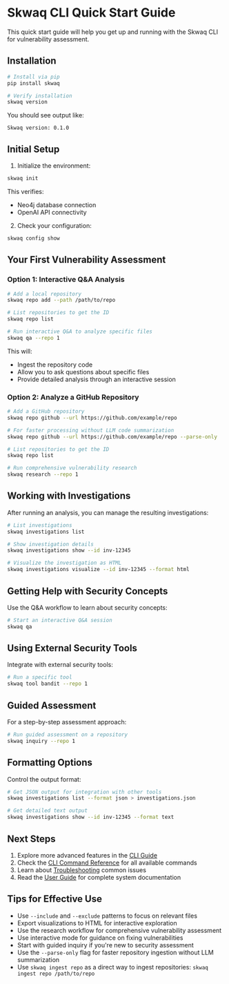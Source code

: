 # Skwaq CLI Quick Start Guide

This quick start guide will help you get up and running with the Skwaq CLI for vulnerability assessment.

## Installation

```bash
# Install via pip
pip install skwaq

# Verify installation
skwaq version
```

You should see output like:
```
Skwaq version: 0.1.0
```

## Initial Setup

1. Initialize the environment:

```bash
skwaq init
```

This verifies:
- Neo4j database connection
- OpenAI API connectivity

2. Check your configuration:

```bash
skwaq config show
```

## Your First Vulnerability Assessment

### Option 1: Interactive Q&A Analysis

```bash
# Add a local repository
skwaq repo add --path /path/to/repo

# List repositories to get the ID
skwaq repo list

# Run interactive Q&A to analyze specific files
skwaq qa --repo 1
```

This will:
- Ingest the repository code
- Allow you to ask questions about specific files
- Provide detailed analysis through an interactive session

### Option 2: Analyze a GitHub Repository

```bash
# Add a GitHub repository
skwaq repo github --url https://github.com/example/repo

# For faster processing without LLM code summarization
skwaq repo github --url https://github.com/example/repo --parse-only

# List repositories to get the ID
skwaq repo list

# Run comprehensive vulnerability research
skwaq research --repo 1
```

## Working with Investigations

After running an analysis, you can manage the resulting investigations:

```bash
# List investigations
skwaq investigations list

# Show investigation details
skwaq investigations show --id inv-12345

# Visualize the investigation as HTML
skwaq investigations visualize --id inv-12345 --format html
```

## Getting Help with Security Concepts

Use the Q&A workflow to learn about security concepts:

```bash
# Start an interactive Q&A session
skwaq qa
```

## Using External Security Tools

Integrate with external security tools:

```bash
# Run a specific tool
skwaq tool bandit --repo 1
```

## Guided Assessment

For a step-by-step assessment approach:

```bash
# Run guided assessment on a repository
skwaq inquiry --repo 1
```

## Formatting Options

Control the output format:

```bash
# Get JSON output for integration with other tools
skwaq investigations list --format json > investigations.json

# Get detailed text output
skwaq investigations show --id inv-12345 --format text
```

## Next Steps

1. Explore more advanced features in the [CLI Guide](./cli_guide.md)
2. Check the [CLI Command Reference](./cli_command_reference.md) for all available commands
3. Learn about [Troubleshooting](./troubleshooting.md) common issues
4. Read the [User Guide](./user_guide.md) for complete system documentation

## Tips for Effective Use

- Use `--include` and `--exclude` patterns to focus on relevant files
- Export visualizations to HTML for interactive exploration
- Use the research workflow for comprehensive vulnerability assessment
- Use interactive mode for guidance on fixing vulnerabilities
- Start with guided inquiry if you're new to security assessment
- Use the `--parse-only` flag for faster repository ingestion without LLM summarization
- Use `skwaq ingest repo` as a direct way to ingest repositories: `skwaq ingest repo /path/to/repo`